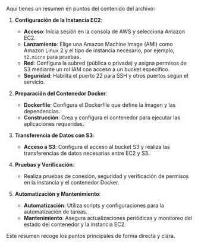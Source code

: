 Aquí tienes un resumen en puntos del contenido del archivo:

1. **Configuración de la Instancia EC2**:
   - **Acceso**: Inicia sesión en la consola de AWS y selecciona Amazon EC2.
   - **Lanzamiento**: Elige una Amazon Machine Image (AMI) como Amazon Linux 2 y el tipo de instancia necesario, por ejemplo, `t2.micro` para pruebas.
   - **Red**: Configura la subred (pública o privada) y asigna permisos de S3 mediante un rol IAM con acceso a un bucket específico.
   - **Seguridad**: Habilita el puerto 22 para SSH y otros puertos según el servicio.

2. **Preparación del Contenedor Docker**:
   - **Dockerfile**: Configura el Dockerfile que define la imagen y las dependencias.
   - **Construcción**: Crea y configura el contenedor para ejecutar las aplicaciones requeridas.

3. **Transferencia de Datos con S3**:
   - **Acceso a S3**: Configura el acceso al bucket S3 y realiza las transferencias de datos necesarias entre EC2 y S3.

4. **Pruebas y Verificación**:
   - Realiza pruebas de conexión, seguridad y verificación de permisos en la instancia y el contenedor Docker.

5. **Automatización y Mantenimiento**:
   - **Automatización**: Utiliza scripts y configuraciones para la automatización de tareas.
   - **Mantenimiento**: Asegura actualizaciones periódicas y monitoreo del estado del contenedor y la instancia EC2. 

Este resumen recoge los puntos principales de forma directa y clara.